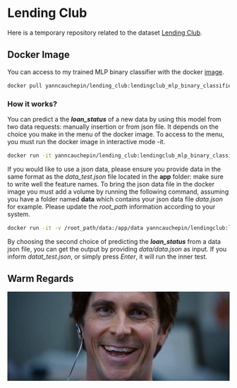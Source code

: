 # Lending Club

Here is a temporary repository related to the dataset [Lending Club](https://www.kaggle.com/datasets/ethon0426/lending-club-20072020q1/code).

## Docker Image

You can access to my trained MLP binary classifier with the docker [image](https://hub.docker.com/repository/docker/yanncauchepin/lendingclub/general).

```sh
docker pull yanncauchepin/lending_club:lendingclub_mlp_binary_classifier
```

### How it works?

You can predict a the ***loan_status*** of a new data by using this model from two data requests: manually insertion or from json file. It depends on the choice you make in the menu of the docker image. To access to the menu, you must run the docker image in interactive mode -it.
```sh
docker run -it yanncauchepin/lending_club:lendingclub_mlp_binary_classifier
```

If you would like to use a json data, please ensure you provide data in the same format as the *data_test.json* file located in the **app** folder: make sure to write well the feature names. To bring the json data file in the docker image you must add a volume by running the following command, assuming you have a folder named **data** which contains your json data file *data.json* for example. Please update the *root_path* information according to your system.
```sh
docker run -it -v /root_path/data:/app/data yanncauchepin/lendingclub:lending_club_mlp_binary_classifier
```
By choosing the second choice of predicting the ***loan_status*** from a data json file, you can get the output by providing *data/data.json* as input. If you inform *datat_test.json*, or simply press *Enter*, it will run the inner test.

## Warm Regards

![](the_big_short.jpg)
